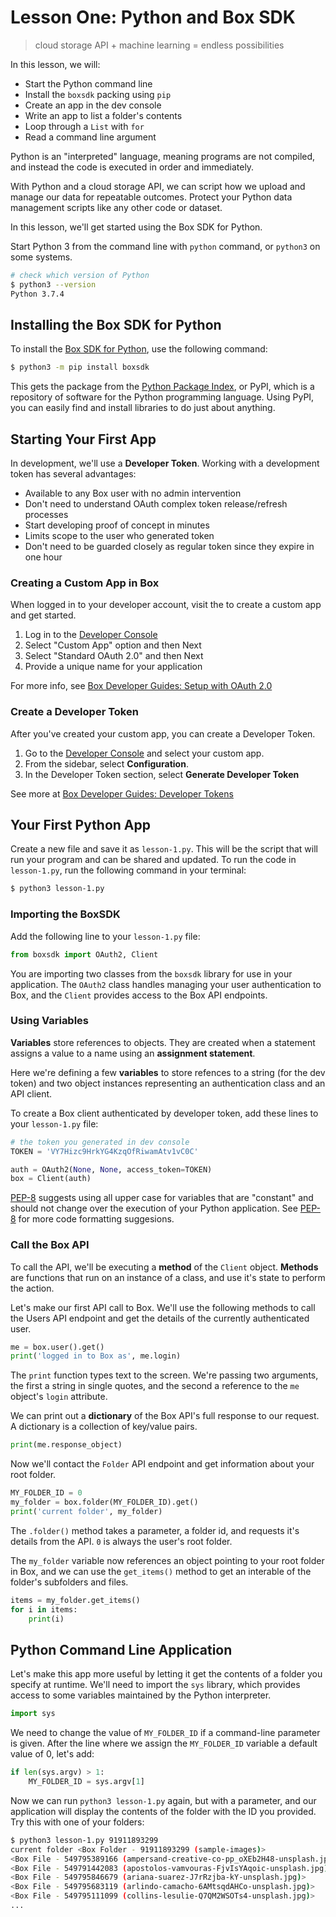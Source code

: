 # Lesson One: Python and Box SDK

> cloud storage API + machine learning = endless possibilities

In this lesson, we will:

* Start the Python command line
* Install the `boxsdk` packing using `pip`
* Create an app in the dev console
* Write an app to list a folder's contents
* Loop through a `List` with `for`
* Read a command line argument

Python is an "interpreted" language, meaning programs are not compiled, and instead the code is executed in order and immediately.

With Python and a cloud storage API, we can script how we upload and manage our data for repeatable outcomes. Protect your Python data management scripts like any other code or dataset.

In this lesson, we'll get started using the Box SDK for Python.

Start Python 3 from the command line with `python` command, or `python3` on some systems.

``` bash
# check which version of Python
$ python3 --version
Python 3.7.4
```

## Installing the Box SDK for Python

To install the [Box SDK for Python](https://github.com/box/box-python-sdk), use the following command:

```bash
$ python3 -m pip install boxsdk
```

This gets the package from the [Python Package Index](https://pypi.org), or PyPI, which is a repository of software for the Python programming language. Using PyPI, you can easily find and install libraries to do just about anything.

## Starting Your First App

In development, we'll use a **Developer Token**. Working with a development token has several advantages:

* Available to any Box user with no admin intervention
* Don't need to understand OAuth complex token release/refresh processes
* Start developing proof of concept in minutes
* Limits scope to the user who generated token
* Don't need to be guarded closely as regular token since they expire in one hour

### Creating a Custom App in Box

When logged in to your developer account, visit the  to create a custom app and get started.

1. Log in to the [Developer Console](https://app.box.com/developers/console)
2. Select "Custom App" option and then Next
3. Select "Standard OAuth 2.0" and then Next
4. Provide a unique name for your application

For more info, see [Box Developer Guides: Setup with OAuth 2.0](https://developer.box.com/en/guides/applications/custom-apps/oauth2-setup/)

### Create a Developer Token

After you've created your custom app, you can create a Developer Token.

1. Go to the [Developer Console](https://app.box.com/developers/console) and select your custom app.
2. From the sidebar, select **Configuration**.
3. In the Developer Token section, select **Generate Developer Token**

See more at [Box Developer Guides: Developer Tokens](https://developer.box.com/en/guides/authentication/access-tokens/developer-tokens/)

## Your First Python App

Create a new file and save it as `lesson-1.py`. This will be the script that will run your program and can be shared and updated. To run the code in `lesson-1.py`, run the following command in your terminal:

```bash
$ python3 lesson-1.py

```

### Importing the BoxSDK

Add the following line to your `lesson-1.py` file:

```python
from boxsdk import OAuth2, Client
```

You are importing two classes from the `boxsdk` library for use in your application. The `OAuth2` class handles managing your user authentication to Box, and the `Client` provides access to the Box API endpoints.

### Using Variables

**Variables** store references to objects. They are created when a statement assigns a value to a name using an **assignment statement**.

Here we're defining a few **variables** to store refences to a string (for the dev token) and two object instances representing an authentication class and an API client.

To create a Box client authenticated by developer token, add these lines to your `lesson-1.py` file:

```python
# the token you generated in dev console
TOKEN = 'VY7Hizc9HrkYG4KzqOfRiwamAtv1vC0C'

auth = OAuth2(None, None, access_token=TOKEN)
box = Client(auth)
```

[PEP-8](https://www.python.org/dev/peps/pep-0008/) suggests using all upper case for variables that are "constant" and should not change over the execution of your Python application. See [PEP-8](https://www.python.org/dev/peps/pep-0008/) for more code formatting suggesions.

### Call the Box API

To call the API, we'll be executing a **method** of the `Client` object. **Methods** are functions that run on an instance of a class, and use it's state to perform the action.

Let's make our first API call to Box. We'll use the following methods to call the Users API endpoint and get the details of the currently authenticated user.

```python
me = box.user().get()
print('logged in to Box as', me.login)
```

The `print` function types text to the screen. We're passing two arguments, the first a string in single quotes,  and the second a reference to the `me` object's `login` attribute.

We can print out a **dictionary** of the Box API's full response to our request. A dictionary is a collection of key/value pairs.

```python
print(me.response_object)
```

Now we'll contact the `Folder` API endpoint and get information about your root folder.

```python
MY_FOLDER_ID = 0
my_folder = box.folder(MY_FOLDER_ID).get()
print('current folder', my_folder)
```

The `.folder()` method takes a parameter, a folder id, and requests it's details from the API. `0` is always the user's root folder.

The `my_folder` variable now references an object pointing to your root folder in Box, and we can use the `get_items()` method to get an interable of the folder's subfolders and files.

```python
items = my_folder.get_items()
for i in items:
    print(i)
```

## Python Command Line Application

Let's make this app more useful by letting it get the contents of a folder you specify at runtime. We'll need to import the `sys` library, which provides access to some variables maintained by the Python interpreter.

```python
import sys
```

We need to change the value of `MY_FOLDER_ID` if a command-line parameter is given. After the line where we assign the `MY_FOLDER_ID` variable a default value of 0, let's add:

```python
if len(sys.argv) > 1:
    MY_FOLDER_ID = sys.argv[1]
```

Now we can run `python3 lesson-1.py` again, but with a parameter, and our application will display the contents of the folder with the ID you provided. Try this with one of your folders:

```bash
$ python3 lesson-1.py 91911893299
current folder <Box Folder - 91911893299 (sample-images)>
<Box File - 549795389166 (ampersand-creative-co-pp_oXEb2H48-unsplash.jpg)>
<Box File - 549791442083 (apostolos-vamvouras-FjvIsYAqoic-unsplash.jpg)>
<Box File - 549795846679 (ariana-suarez-J7rRzjba-kY-unsplash.jpg)>
<Box File - 549795683119 (arlindo-camacho-6AMtsqdAHCo-unsplash.jpg)>
<Box File - 549795111099 (collins-lesulie-Q7QM2WSOTs4-unsplash.jpg)>
...
```